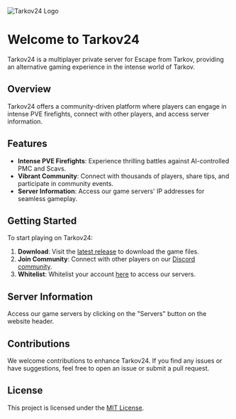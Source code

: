 ![Tarkov24 Logo](https://i.imgur.com/NOmAwge.png) <!-- Adjust size as needed -->

# Welcome to Tarkov24

Tarkov24 is a multiplayer private server for Escape from Tarkov, providing an alternative gaming experience in the intense world of Tarkov.

## Overview

Tarkov24 offers a community-driven platform where players can engage in intense PVE firefights, connect with other players, and access server information.

## Features

- **Intense PVE Firefights**: Experience thrilling battles against AI-controlled PMC and Scavs.
- **Vibrant Community**: Connect with thousands of players, share tips, and participate in community events.
- **Server Information**: Access our game servers' IP addresses for seamless gameplay.

## Getting Started

To start playing on Tarkov24:

1. **Download**: Visit the [latest release](https://github.com/robwhitewick/tarkovMultiplayerFiles/releases/tag/latest) to download the game files.
2. **Join Community**: Connect with other players on our [Discord community](https://discord.gg/8dAtjFe9Su).
3. **Whitelist**: Whitelist your account [here](https://discord.com/channels/1193823641025138800/1195488587395895427/1195490014344249465) to access our servers.

## Server Information

Access our game servers by clicking on the "Servers" button on the website header.

## Contributions

We welcome contributions to enhance Tarkov24. If you find any issues or have suggestions, feel free to open an issue or submit a pull request.

## License

This project is licensed under the [MIT License](LICENSE).
